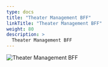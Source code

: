 ```yaml
---
type: docs
title: "Theater Management BFF"
linkTitle: "Theater Management BFF"
weight: 80
description: >
  Theater Management BFF
---
```


![Theater Management BFF](/images/bootcamp-slides/microservices-bootcamp/Slide80.PNG)
